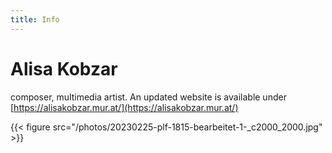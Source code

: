 ```yaml
---
title: Info
---
```


# Alisa Kobzar
composer, multimedia artist. An updated website is available under [https://alisakobzar.mur.at/](https://alisakobzar.mur.at/)

{{< figure src="/photos/20230225-plf-1815-bearbeitet-1-_c2000_2000.jpg" >}}



